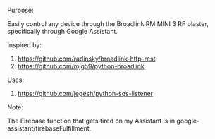 Purpose: 

Easily control any device through the Broadlink RM MINI 3 RF blaster, specifically through Google Assistant. 

Inspired by: 

1. https://github.com/radinsky/broadlink-http-rest
2. https://github.com/mjg59/python-broadlink

Uses: 

1. https://github.com/jegesh/python-sqs-listener

Note: 

The Firebase function that gets fired on my Assistant is in google-assistant/firebaseFulfillment.

